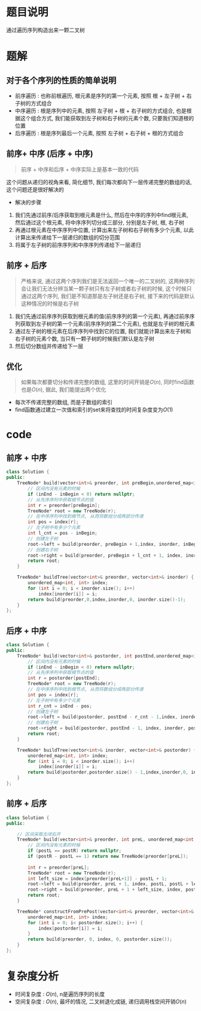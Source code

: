 # 题目说明

通过遍历序列构造出来一颗二叉树

# 题解

## 对于各个序列的性质的简单说明

- 前序遍历 : 也称前根遍历, 根元素是序列的第一个元素, 按照 根 + 左子树 + 右子树的方式组合
- 中序遍历 : 根是序列中的元素, 按照 左子树 + 根 + 右子树的方式组合, 也是根据这个组合方式, 我们能获取到左子树和右子树的元素个数, 只要我们知道根的位置
- 后序遍历 : 根是序列最后一个元素, 按照 左子树 + 右子树 + 根的方式组合
## 前序+ 中序 (后序 + 中序)

> 前序 + 中序和后序 + 中序实际上是基本一致的代码

这个问题从递归的视角来看, 简化细节, 我们每次都向下一层传递完整的数组的话, 这个问题还是很好解决的

- 解决的步骤
1. 我们先通过前序/后序获取到根元素是什么, 然后在中序的序列中find根元素, 然后通过这个根元素, 将中序序列切分成三部分, 分别是左子树, 根, 右子树
2. 再通过根元素在中序序列中位置, 计算出来左子树和右子树有多少个元素, 以此计算出来传递给下一层递归的数组的切分范围
3. 将属于左子树的前序序列和中序序列传递给下一层递归

## 前序 + 后序

> 严格来说, 通过这两个序列我们是无法返回一个唯一的二叉树的, 这两种序列会让我们无法分辨当某一颗子树只有左子树或者右子树的时候, 这个时候只通过这两个序列, 我们是不知道那是左子树还是右子树, 接下来的代码是默认这种情况的时候是右子树

1. 我们先通过前序序列获取到根元素的值(前序序列的第一个元素), 再通过前序序列获取到左子树的第一个元素(前序序列的第二个元素), 也就是左子树的根元素
2. 通过左子树的根元素在后序序列中找到它的位置, 我们就能计算出来左子树和右子树的元素个数, 当只有一颗子树的时候我们默认是左子树
3. 然后切分数组并传递给下一层

## 优化

> 如果每次都要切分和传递完整的数组, 这里的时间开销是$O(n)$, 同时find函数也是$O(n)$, 据此, 我们能提出两个优化

- 每次不传递完整的数组, 而是子数组的索引
- find函数通过建立一次值和索引的set来将查找的时间复杂度变为$O(1)$

# code

## 前序 + 中序

```cpp
class Solution {
public:
    TreeNode* build(vector<int>& preorder, int preBegin,unordered_map<int,int>& index, vector<int>& inorder, int inBegin, int inEnd) {
        // 区间内没有元素的时候
        if (inEnd - inBegin < 0) return nullptr;
        // 从先序序列中获取根节点的值
        int r = preorder[preBegin];
        TreeNode* root = new TreeNode(r);
        // 在中序序列中找到根节点, 从而将数组分成两部分传递
        int pos = index[r];
        // 左子树中有多少个元素
        int l_cnt = pos - inBegin;
        // 创建左子树
        root->left = build(preorder, preBegin + 1,index, inorder, inBegin, pos - 1);
        // 创建右子树
        root->right = build(preorder, preBegin + l_cnt + 1, index, inorder, pos + 1, inEnd);
        return root;
    }

    TreeNode* buildTree(vector<int>& preorder, vector<int>& inorder) {
        unordered_map<int, int> index;
        for (int i = 0; i < inorder.size(); i++)
            index[inorder[i]] = i;
        return build(preorder,0,index,inorder,0, inorder.size()-1);
    }
};
```

## 后序 + 中序

```cpp
class Solution {
public:
    TreeNode* build(vector<int>& postorder, int postEnd,unordered_map<int,int>& index, vector<int>& inorder, int inBegin, int inEnd) {
        // 区间内没有元素的时候
        if (inEnd - inBegin < 0) return nullptr;
        // 从先序序列中获取根节点的值
        int r = postorder[postEnd];
        TreeNode* root = new TreeNode(r);
        // 在中序序列中找到根节点, 从而将数组分成两部分传递
        int pos = index[r];
        // 左子树中有多少个元素
        int r_cnt = inEnd - pos;
        // 创建左子树
        root->left = build(postorder, postEnd - r_cnt - 1,index, inorder, inBegin, pos - 1);
        // 创建右子树
        root->right = build(postorder, postEnd - 1, index, inorder, pos + 1, inEnd);
        return root;
    }

    TreeNode* buildTree(vector<int>& inorder, vector<int>& postorder) {
        unordered_map<int, int> index;
        for (int i = 0; i < inorder.size(); i++)
            index[inorder[i]] = i;
        return build(postorder,postorder.size() - 1,index,inorder,0, inorder.size()-1);
    }
};
```

## 前序 + 后序

```cpp
class Solution {
public:

    // 区间采取左闭右开
    TreeNode* build(vector<int>& preorder, int preL, unordered_map<int, int> index, int postL, int postR) {
        // 区间内没有元素的时候
        if (postL == postR) return nullptr;
        if (postR - postL == 1) return new TreeNode(preorder[preL]);
        
        int r = preorder[preL];
        TreeNode* root = new TreeNode(r);
        int left_size = index[preorder[preL+1]] - postL + 1;
        root->left = build(preorder, preL + 1, index, postL, postL + left_size);
        root->right = build(preorder, preL + 1 + left_size, index, postL + left_size, postR - 1);
        return root;
    }

    TreeNode* constructFromPrePost(vector<int>& preorder, vector<int>& postorder) {
        unordered_map<int, int> index;
        for (int i = 0; i< postorder.size(); i++) {
            index[postorder[i]] = i;
        }
        return build(preorder, 0, index, 0, postorder.size());
    }
};
```

# 复杂度分析

- 时间复杂度 : $O(n)$, n是遍历序列的长度
- 空间复杂度 : $O(n)$, 最坏的情况, 二叉树退化成链, 递归调用栈空间开销$O(n)$

